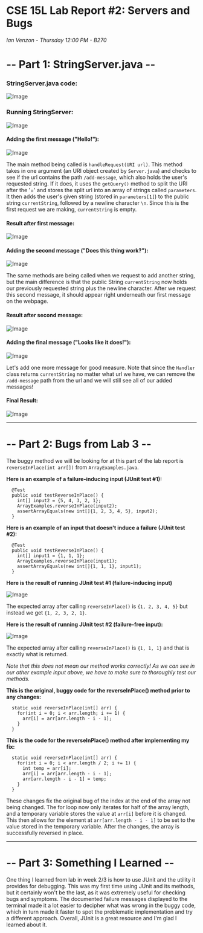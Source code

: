 # CSE 15L Lab Report #2: Servers and Bugs

*Ian Venzon - Thursday 12:00 PM - B270*

# -- Part 1: StringServer.java --

### StringServer.java code:

![Image](https://i.imgur.com/hJK6XOe.png)

### Running StringServer:

![Image](https://i.imgur.com/ifWvWAM.png)

#### Adding the first message ("Hello!"):

![Image](https://i.imgur.com/lmqGV3S.png)

The main method being called is `handleRequest(URI url)`. This method takes in one argument (an URI object created by `Server.java`) and checks to see if the url contains the path `/add-message`, which also holds the user's requested string. If it does, it uses the `getQuery()` method to split the URI after the '=' and stores the split url into an array of strings called `parameters`. It then adds the user's given string (stored in `parameters[1]`) to the public string `currentString`, followed by a newline character `\n`. Since this is the first request we are making, `currentString` is empty. 

#### Result after first message:

![Image](https://i.imgur.com/ojw2Glu.png)

#### Adding the second message ("Does this thing work?"):

![Image](https://i.imgur.com/tbSwTDV.png)

The same methods are being called when we request to add another string, but the main difference is that the public String `currentString` now holds our previously requested string plus the newline character. After we request this second message, it should appear right underneath our first message on the webpage.

#### Result after second message:

![Image](https://i.imgur.com/0jr4aR2.png)

#### Adding the final message ("Looks like it does!"):

![Image](https://i.imgur.com/wK7HlGA.png)

Let's add one more message for good measure. Note that since the `Handler` class returns `currentString` no matter what url we have, we can remove the `/add-message` path from the url and we will still see all of our added messages!

#### Final Result:

![Image](https://i.imgur.com/8q57SgZ.png)

---

# -- Part 2: Bugs from Lab 3 --

The buggy method we will be looking for at this part of the lab report is `reverseInPlace(int arr[])` from `ArrayExamples.java`.

**Here is an example of a failure-inducing input (JUnit test #1):**

```
  @Test 
  public void testReverseInPlace() {
    int[] input2 = {5, 4, 3, 2, 1};
    ArrayExamples.reverseInPlace(input2);
    assertArrayEquals(new int[]{1, 2, 3, 4, 5}, input2);
  }
```

**Here is an example of an input that doesn't induce a failure (JUnit test #2):** 

```
  @Test 
  public void testReverseInPlace() {
    int[] input1 = {1, 1, 1};
    ArrayExamples.reverseInPlace(input1);
    assertArrayEquals(new int[]{1, 1, 1}, input1);
  }
```

**Here is the result of running JUnit test #1 (failure-inducing input)**

![Image](https://i.imgur.com/PxxGqeO.png)

The expected array after calling `reverseInPlace()` is `{1, 2, 3, 4, 5}` but instead we get `{1, 2, 3, 2, 1}`.

**Here is the result of running JUnit test #2 (failure-free input):**

![Image](https://i.imgur.com/mfyHxLR.png)

The expected array after calling `reverseInPlace()` is `{1, 1, 1}` and that is exactly what is returned.

*Note that this does not mean our method works correctly! As we can see in our other example input above, we have to make sure to thoroughly test our methods.*

**This is the original, buggy code for the reverseInPlace() method prior to any changes:**

```
  static void reverseInPlace(int[] arr) {
    for(int i = 0; i < arr.length; i += 1) {
      arr[i] = arr[arr.length - i - 1];
    }
  }
```
**This is the code for the reverseInPlace() method after implementing my fix:**

```
  static void reverseInPlace(int[] arr) {
    for(int i = 0; i < arr.length / 2; i += 1) {
      int temp = arr[i];
      arr[i] = arr[arr.length - i - 1];
      arr[arr.length - i - 1] = temp;
    }
  }
```
These changes fix the original bug of the index at the end of the array not being changed. The for loop now only iterates for half of the array length, and a temporary variable stores the value at `arr[i]` before it is changed. This then allows for the element at `arr[arr.length - i - 1]` to be set to the value stored in the temporary variable. After the changes, the array is successfully reversed in place.

---

# -- Part 3: Something I Learned --

One thing I learned from lab in week 2/3 is how to use JUnit and the utility it provides for debugging. This was my first time using JUnit and its methods, but it certainly won't be the last, as it was extremely useful for checking bugs and symptoms. The documented failure messages displayed to the terminal made it a lot easier to decipher what was wrong in the buggy code, which in turn made it faster to spot the problematic implementation and try a different approach. Overall, JUnit is a great resource and I'm glad I learned about it.
